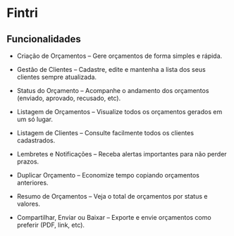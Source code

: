 # Fintri

## Funcionalidades

- Criação de Orçamentos – Gere orçamentos de forma simples e rápida.

- Gestão de Clientes – Cadastre, edite e mantenha a lista dos seus clientes sempre atualizada.

- Status do Orçamento – Acompanhe o andamento dos orçamentos (enviado, aprovado, recusado, etc).

- Listagem de Orçamentos – Visualize todos os orçamentos gerados em um só lugar.

- Listagem de Clientes – Consulte facilmente todos os clientes cadastrados.

- Lembretes e Notificações – Receba alertas importantes para não perder prazos.

- Duplicar Orçamento – Economize tempo copiando orçamentos anteriores.

- Resumo de Orçamentos – Veja o total de orçamentos por status e valores.

- Compartilhar, Enviar ou Baixar – Exporte e envie orçamentos como preferir (PDF, link, etc).
